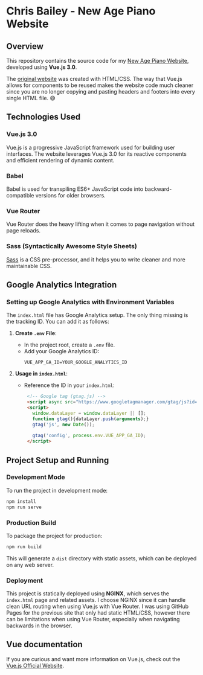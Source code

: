 # Chris Bailey - New Age Piano Website
## Overview
This repository contains the source code for my [New Age Piano Website](https://chrisbaileypiano.com), developed using **Vue.js 3.0**.

The [original website](https://github.com/chris-bailey/cbpiano-website-html) was created with HTML/CSS. The way that Vue.js allows for components to be reused makes the website code much cleaner since you are no longer copying and pasting headers and footers into every single HTML file. 😅 

## Technologies Used
### Vue.js 3.0
Vue.js is a progressive JavaScript framework used for building user interfaces. The website leverages Vue.js 3.0 for its reactive components and efficient rendering of dynamic content.

### Babel
Babel is used for transpiling ES6+ JavaScript code into backward-compatible versions for older browsers.

### Vue Router
Vue Router does the heavy lifting when it comes to page navigation without page reloads.

### Sass (Syntactically Awesome Style Sheets)
[Sass](https://sass-lang.com) is a CSS pre-processor, and it helps you to write cleaner and more maintainable CSS.

## Google Analytics Integration

### Setting up Google Analytics with Environment Variables

The `index.html` file has Google Analytics setup. The only thing missing is the tracking ID. You can add it as follows:

1. **Create `.env` File**:
   - In the project root, create a `.env` file.
   - Add your Google Analytics ID:
     ```
     VUE_APP_GA_ID=YOUR_GOOGLE_ANALYTICS_ID
     ```

2. **Usage in `index.html`**:
   - Reference the ID in your `index.html`:
     ```html
      <!-- Google tag (gtag.js) -->
      <script async src="https://www.googletagmanager.com/gtag/js?id=process.env.VUE_APP_GA_ID"></script>
      <script>
        window.dataLayer = window.dataLayer || [];
        function gtag(){dataLayer.push(arguments);}
        gtag('js', new Date());
      
        gtag('config', process.env.VUE_APP_GA_ID);
      </script>
     ```

## Project Setup and Running
### Development Mode
To run the project in development mode:
```bash
npm install
npm run serve
```
### Production Build
To package the project for production:
```bash
npm run build
```

This will generate a `dist` directory with static assets, which can be deployed on any web server.

### Deployment
This project is statically deployed using **NGINX**, which serves the `index.html` page and related assets. I choose NGINX since it can handle clean URL routing when using Vue.js with Vue Router. I was using GitHub Pages for the previous site that only had static HTML/CSS, however there can be limitations when using Vue Router, especially when navigating backwards in the browser.

## Vue documentation
If you are curious and want more information on Vue.js, check out the [Vue.js Official Website](https://vuejs.org).
